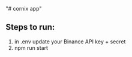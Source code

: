 "# cornix app" 

## Steps to run:

1. in .env update your Binance API key + secret
2. npm run start
